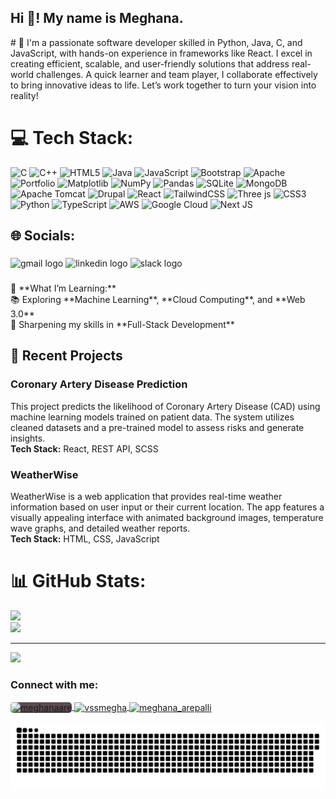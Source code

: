 <h2 align="left">Hi 👋! My name is Meghana.</h2>
# 💫 
I'm a passionate software developer skilled in Python, Java, C, and JavaScript, with hands-on experience in frameworks like React. I excel in creating efficient, scalable, and user-friendly solutions that address real-world challenges. A quick learner and team player, I collaborate effectively to bring innovative ideas to life. Let’s work together to turn your vision into reality!




# 💻 Tech Stack:
![C](https://img.shields.io/badge/c-%2300599C.svg?style=for-the-badge&logo=c&logoColor=white) ![C++](https://img.shields.io/badge/c++-%2300599C.svg?style=for-the-badge&logo=c%2B%2B&logoColor=white) ![HTML5](https://img.shields.io/badge/html5-%23E34F26.svg?style=for-the-badge&logo=html5&logoColor=white) ![Java](https://img.shields.io/badge/java-%23ED8B00.svg?style=for-the-badge&logo=openjdk&logoColor=white) ![JavaScript](https://img.shields.io/badge/javascript-%23323330.svg?style=for-the-badge&logo=javascript&logoColor=%23F7DF1E) ![Bootstrap](https://img.shields.io/badge/bootstrap-%238511FA.svg?style=for-the-badge&logo=bootstrap&logoColor=white) ![Apache](https://img.shields.io/badge/apache-%23D42029.svg?style=for-the-badge&logo=apache&logoColor=white) ![Portfolio](https://img.shields.io/badge/Portfolio-%23000000.svg?style=for-the-badge&logo=firefox&logoColor=#FF7139) ![Matplotlib](https://img.shields.io/badge/Matplotlib-%23ffffff.svg?style=for-the-badge&logo=Matplotlib&logoColor=black) ![NumPy](https://img.shields.io/badge/numpy-%23013243.svg?style=for-the-badge&logo=numpy&logoColor=white) ![Pandas](https://img.shields.io/badge/pandas-%23150458.svg?style=for-the-badge&logo=pandas&logoColor=white) ![SQLite](https://img.shields.io/badge/sqlite-%2307405e.svg?style=for-the-badge&logo=sqlite&logoColor=white) ![MongoDB](https://img.shields.io/badge/MongoDB-%234ea94b.svg?style=for-the-badge&logo=mongodb&logoColor=white) ![Apache Tomcat](https://img.shields.io/badge/apache%20tomcat-%23F8DC75.svg?style=for-the-badge&logo=apache-tomcat&logoColor=black) ![Drupal](https://img.shields.io/badge/drupal-%230678BE.svg?style=for-the-badge&logo=drupal&logoColor=white) ![React](https://img.shields.io/badge/react-%2320232a.svg?style=for-the-badge&logo=react&logoColor=%2361DAFB) ![TailwindCSS](https://img.shields.io/badge/tailwindcss-%2338B2AC.svg?style=for-the-badge&logo=tailwind-css&logoColor=white) ![Three js](https://img.shields.io/badge/threejs-black?style=for-the-badge&logo=three.js&logoColor=white) ![CSS3](https://img.shields.io/badge/css3-%231572B6.svg?style=for-the-badge&logo=css3&logoColor=white) ![Python](https://img.shields.io/badge/python-3670A0?style=for-the-badge&logo=python&logoColor=ffdd54) ![TypeScript](https://img.shields.io/badge/typescript-%23007ACC.svg?style=for-the-badge&logo=typescript&logoColor=white) ![AWS](https://img.shields.io/badge/AWS-%23FF9900.svg?style=for-the-badge&logo=amazon-aws&logoColor=white) ![Google Cloud](https://img.shields.io/badge/GoogleCloud-%234285F4.svg?style=for-the-badge&logo=google-cloud&logoColor=white) ![Next JS](https://img.shields.io/badge/Next-black?style=for-the-badge&logo=next.js&logoColor=white)

## 🌐 Socials:

###

<div align="left">
  <img src="https://img.shields.io/static/v1?message=Gmail&logo=gmail&label=&color=D14836&logoColor=white&labelColor=&style=for-the-badge" height="35" alt="gmail logo"  />
  <img src="https://img.shields.io/static/v1?message=LinkedIn&logo=linkedin&label=&color=0077B5&logoColor=white&labelColor=&style=for-the-badge" height="35" alt="linkedin logo"  />
  <img src="https://img.shields.io/static/v1?message=Slack&logo=slack&label=&color=4A154B&logoColor=white&labelColor=&style=for-the-badge" height="35" alt="slack logo"  />
</div>

###
<p align="left">🌱 **What I’m Learning:**  <br>📚 Exploring **Machine Learning**, **Cloud Computing**, and **Web 3.0**  <br>🔧 Sharpening my skills in **Full-Stack Development**</p>

###

## 📌 Recent Projects


### Coronary Artery Disease Prediction
This project predicts the likelihood of Coronary Artery Disease (CAD) using machine learning models trained on patient data. The system utilizes cleaned datasets and a pre-trained model to assess risks and generate insights.  
**Tech Stack:** React, REST API, SCSS  


### WeatherWise
WeatherWise is a web application that provides real-time weather information based on user input or their current location. The app features a visually appealing interface with animated background images, temperature wave graphs, and detailed weather reports.  
**Tech Stack:** HTML, CSS, JavaScript  


# 📊 GitHub Stats:

![](https://github-readme-streak-stats.herokuapp.com/?user=ArepalliMeghana&theme=dark&hide_border=false)<br/>
![](https://github-readme-stats.vercel.app/api/top-langs/?username=ArepalliMeghana&theme=dark&hide_border=false&include_all_commits=false&count_private=false&layout=compact)

---
[![](https://visitcount.itsvg.in/api?id=ArepalliMeghana&icon=0&color=0)](https://visitcount.itsvg.in)
<h3 align="left">Connect with me:</h3>
<p align="left">
  <a href="https://www.codechef.com/users/meghanaare" target="blank">
    <img align="center" src="https://cdn.jsdelivr.net/npm/simple-icons@3.1.0/icons/codechef.svg" alt="meghanaare" height="30" width="40" style="background-color: #5C4B51; border-radius: 5px;" />
  </a>
  <a href="https://www.hackerrank.com/vssmegha" target="blank">
    <img align="center" src="https://raw.githubusercontent.com/rahuldkjain/github-profile-readme-generator/master/src/images/icons/Social/hackerrank.svg" alt="vssmegha" height="30" width="40" />
  </a>
  <a href="https://www.leetcode.com/meghana_arepalli" target="blank">
    <img align="center" src="https://raw.githubusercontent.com/rahuldkjain/github-profile-readme-generator/master/src/images/icons/Social/leet-code.svg" alt="meghana_arepalli" height="30" width="40" />
  </a>
</p>


<picture>
  <source media="(prefers-color-scheme: dark)" srcset="https://raw.githubusercontent.com/ArepalliMeghana/ArepalliMeghana/output/github-snake-dark.svg" />
  <source media="(prefers-color-scheme: light)" srcset="https://raw.githubusercontent.com/ArepalliMeghana/ArepalliMeghana/output/github-snake.svg" />
  <img alt="github-snake" src="https://raw.githubusercontent.com/ArepalliMeghana/ArepalliMeghana/output/github-snake.svg" />
</picture>

<!-- Proudly created with GPRM ( https://gprm.itsvg.in ) -->

